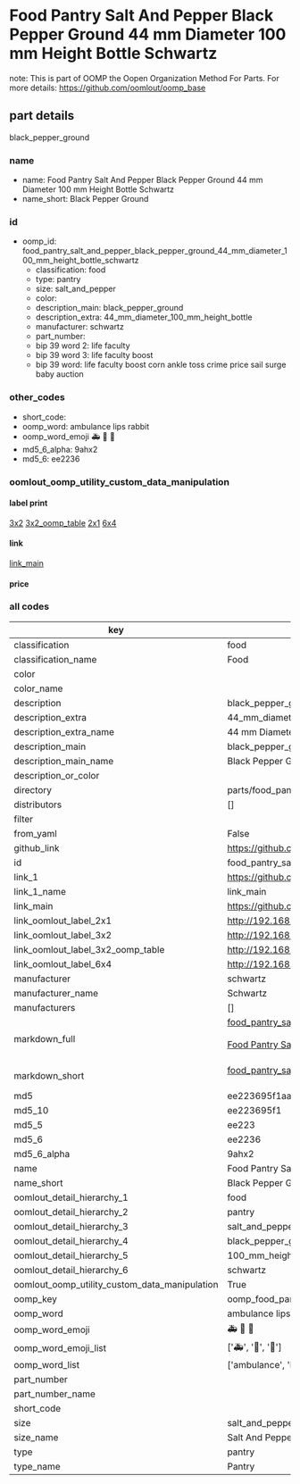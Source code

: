 # Food Pantry Salt And Pepper Black Pepper Ground 44 mm Diameter 100 mm Height Bottle Schwartz  

note: This is part of OOMP the Oopen Organization Method For Parts. For more details: https://github.com/oomlout/oomp_base

##  part details
  



black_pepper_ground



### name
* name: Food Pantry Salt And Pepper Black Pepper Ground 44 mm Diameter 100 mm Height Bottle Schwartz
* name_short: Black Pepper Ground
### id
* oomp_id: food_pantry_salt_and_pepper_black_pepper_ground_44_mm_diameter_100_mm_height_bottle_schwartz
  * classification: food
  * type: pantry
  * size: salt_and_pepper
  * color: 
  * description_main: black_pepper_ground
  * description_extra: 44_mm_diameter_100_mm_height_bottle
  * manufacturer: schwartz
  * part_number: 
  * bip 39 word 2: life faculty
  * bip 39 word 3: life faculty boost
  * bip 39 word: life faculty boost corn ankle toss crime price sail surge baby auction

### other_codes
* short_code: 
* oomp_word: ambulance lips rabbit
* oomp_word_emoji :ambulance: :lips: :rabbit:
* md5_6_alpha: 9ahx2
* md5_6: ee2236






### oomlout_oomp_utility_custom_data_manipulation
#### label print
[3x2](http://192.168.1.245:1112/?label=oomp%209ahx2)
[3x2_oomp_table](http://192.168.1.108:1112/?label=oomp%209ahx2)
[2x1](http://192.168.1.242:1112/?label=oomp%209ahx2)
[6x4](http://192.168.1.55:1112/?label=oomp%209ahx2)    

#### link

[link_main](https://github.com/oomlout/oomlout_oomp_current_version_messy/tree/main/parts/food_pantry_salt_and_pepper_black_pepper_ground_44_mm_diameter_100_mm_height_bottle_schwartz)                              

#### price







### all codes 
| key | value |  
| --- | --- |  
| classification | food |  
| classification_name | Food |  
| color |  |  
| color_name |  |  
| description | black_pepper_ground |  
| description_extra | 44_mm_diameter_100_mm_height_bottle |  
| description_extra_name | 44 mm Diameter 100 mm Height Bottle |  
| description_main | black_pepper_ground |  
| description_main_name | Black Pepper Ground |  
| description_or_color |   |  
| directory | parts/food_pantry_salt_and_pepper_black_pepper_ground_44_mm_diameter_100_mm_height_bottle_schwartz |  
| distributors | [] |  
| filter |  |  
| from_yaml | False |  
| github_link | https://github.com/oomlout/oomlout_oomp_part_src/tree/main/parts/food_pantry_salt_and_pepper_black_pepper_ground_44_mm_diameter_100_mm_height_bottle_schwartz |  
| id | food_pantry_salt_and_pepper_black_pepper_ground_44_mm_diameter_100_mm_height_bottle_schwartz |  
| link_1 | https://github.com/oomlout/oomlout_oomp_current_version_messy/tree/main/parts/food_pantry_salt_and_pepper_black_pepper_ground_44_mm_diameter_100_mm_height_bottle_schwartz |  
| link_1_name | link_main |  
| link_main | https://github.com/oomlout/oomlout_oomp_current_version_messy/tree/main/parts/food_pantry_salt_and_pepper_black_pepper_ground_44_mm_diameter_100_mm_height_bottle_schwartz |  
| link_oomlout_label_2x1 | http://192.168.1.242:1112/?label=oomp%209ahx2 |  
| link_oomlout_label_3x2 | http://192.168.1.245:1112/?label=oomp%209ahx2 |  
| link_oomlout_label_3x2_oomp_table | http://192.168.1.108:1112/?label=oomp%209ahx2 |  
| link_oomlout_label_6x4 | http://192.168.1.55:1112/?label=oomp%209ahx2 |  
| manufacturer | schwartz |  
| manufacturer_name | Schwartz |  
| manufacturers | [] |  
| markdown_full | [food_pantry_salt_and_pepper_black_pepper_ground_44_mm_diameter_100_mm_height_bottle_schwartz](https://github.com/oomlout/oomlout_oomp_current_version_messy/tree/main/parts/food_pantry_salt_and_pepper_black_pepper_ground_44_mm_diameter_100_mm_height_bottle_schwartz)<br>[](https://github.com/oomlout/oomlout_oomp_current_version_messy/tree/main/parts/food_pantry_salt_and_pepper_black_pepper_ground_44_mm_diameter_100_mm_height_bottle_schwartz)<br>[Food Pantry Salt And Pepper Black Pepper Ground 44 Mm Diameter 100 Mm Height Bottle Schwartz](https://github.com/oomlout/oomlout_oomp_current_version_messy/tree/main/parts/food_pantry_salt_and_pepper_black_pepper_ground_44_mm_diameter_100_mm_height_bottle_schwartz)<br><br> |  
| markdown_short | [food_pantry_salt_and_pepper_black_pepper_ground_44_mm_diameter_100_mm_height_bottle_schwartz](https://github.com/oomlout/oomlout_oomp_current_version_messy/tree/main/parts/food_pantry_salt_and_pepper_black_pepper_ground_44_mm_diameter_100_mm_height_bottle_schwartz)<br><br> |  
| md5 | ee223695f1aa66739684930633546c0a |  
| md5_10 | ee223695f1 |  
| md5_5 | ee223 |  
| md5_6 | ee2236 |  
| md5_6_alpha | 9ahx2 |  
| name | Food Pantry Salt And Pepper Black Pepper Ground 44 mm Diameter 100 mm Height Bottle Schwartz |  
| name_short | Black Pepper Ground |  
| oomlout_detail_hierarchy_1 | food |  
| oomlout_detail_hierarchy_2 | pantry |  
| oomlout_detail_hierarchy_3 | salt_and_pepper |  
| oomlout_detail_hierarchy_4 | black_pepper_ground |  
| oomlout_detail_hierarchy_5 | 100_mm_height |  
| oomlout_detail_hierarchy_6 | schwartz |  
| oomlout_oomp_utility_custom_data_manipulation | True |  
| oomp_key | oomp_food_pantry_salt_and_pepper_black_pepper_ground_44_mm_diameter_100_mm_height_bottle_schwartz |  
| oomp_word | ambulance lips rabbit |  
| oomp_word_emoji | :ambulance: :lips: :rabbit: |  
| oomp_word_emoji_list | [':ambulance:', ':lips:', ':rabbit:'] |  
| oomp_word_list | ['ambulance', 'lips', 'rabbit'] |  
| part_number |  |  
| part_number_name |  |  
| short_code |  |  
| size | salt_and_pepper |  
| size_name | Salt And Pepper |  
| type | pantry |  
| type_name | Pantry |  
